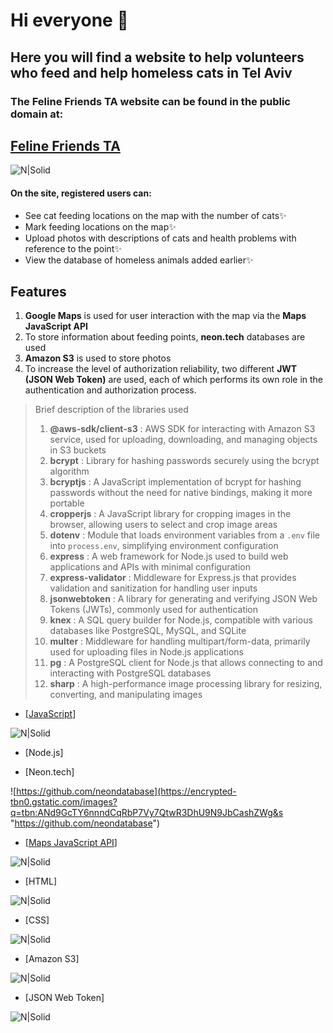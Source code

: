 # Hi everyone 👋

## Here you will find a website to help volunteers who feed and help homeless cats in Tel Aviv

### The Feline Friends TA website can be found in the public domain at:

## [Feline Friends TA](https://mighty-beach-70402-96eee71ac1d0.herokuapp.com/)

![N|Solid](https://img.icons8.com/?size=100&id=raZsEA7peQ1p&format=png&color=000000)

#### On the site, registered users can:

- See cat feeding locations on the map with the number of cats✨
- Mark feeding locations on the map✨
- Upload photos with descriptions of cats and health problems with reference to the point✨
- View the database of homeless animals added earlier✨

## Features

1. **Google Maps** is used for user interaction with the map via the **Maps JavaScript API**
2. To store information about feeding points, **neon.tech** databases are used
3. **Amazon S3** is used to store photos
4. To increase the level of authorization reliability, two different **JWT (JSON Web Token)** are used, each of which performs its own role in the authentication and authorization process.

> Brief description of the libraries used
>
> 1. **@aws-sdk/client-s3** : AWS SDK for interacting with Amazon S3 service, used for uploading, downloading, and managing objects in S3 buckets
> 2. **bcrypt** : Library for hashing passwords securely using the bcrypt algorithm
> 3. **bcryptjs** : A JavaScript implementation of bcrypt for hashing passwords without the need for native bindings, making it more portable
> 4. **cropperjs** : A JavaScript library for cropping images in the browser, allowing users to select and crop image areas
> 5. **dotenv** : Module that loads environment variables from a `.env` file into `process.env`, simplifying environment configuration
> 6. **express** : A web framework for Node.js used to build web applications and APIs with minimal configuration
> 7. **express-validator** : Middleware for Express.js that provides validation and sanitization for handling user inputs
> 8. **jsonwebtoken** : A library for generating and verifying JSON Web Tokens (JWTs), commonly used for authentication
> 9. **knex** : A SQL query builder for Node.js, compatible with various databases like PostgreSQL, MySQL, and SQLite
> 10. **multer** : Middleware for handling multipart/form-data, primarily used for uploading files in Node.js applications
> 11. **pg** : A PostgreSQL client for Node.js that allows connecting to and interacting with PostgreSQL databases
> 12. **sharp** : A high-performance image processing library for resizing, converting, and manipulating images

- [[JavaScript](https://www.w3schools.com/js/DEFAULT.asp)]

![N|Solid](https://img.icons8.com/?size=100&id=108784&format=png&color=000000)

- [Node.js]


- [Neon.tech]

![https://github.com/neondatabase](https://encrypted-tbn0.gstatic.com/images?q=tbn:ANd9GcTY6nnndCqRbP7Vy7QtwR3DhU9N9JbCashZWg&s "https://github.com/neondatabase")

- [[Maps JavaScript API](https://console.cloud.google.com/apis/api/maps-backend.googleapis.com/overview?hl=ru&project=numeric-mile-436012-t8)]

![N|Solid](https://img.icons8.com/?size=100&id=21896&format=png&color=000000)

- [HTML]

![N|Solid](https://img.icons8.com/?size=100&id=20909&format=png&color=000000)

- [CSS]

![N|Solid](https://img.icons8.com/?size=100&id=7gdY5qNXaKC0&format=png&color=000000)

- [Amazon S3]

![N|Solid](https://img.icons8.com/?size=100&id=33039&format=png&color=000000)

- [JSON Web Token]

![N|Solid](https://img.icons8.com/?size=100&id=rHpveptSuwDz&format=png&color=000000)
